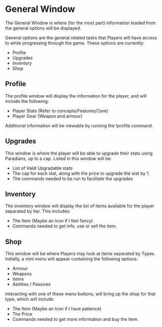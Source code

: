 # General Window

The General Window is where (for the most part) information loaded from the general options will be displayed.

General options are the general related tasks that Players will have access to while progressing through the game.
These options are currently:

- Profile
- Upgrades
- Inventory
- Shop

## Profile

The profile window will display the information for the player, and will include the following:

- Player Stats (Refer to concepts/Features/Core)
- Player Gear (Weapon and armour)

Additional information will be viewable by running the !profile command.

## Upgrades

This window is where the player will be able to upgrade their stats using Paradians, up to a cap.
Listed in this window will be:

- List of Valid Upgradable stats
- The cap for each stat, along with the price to upgrade the stat by 1.
- The commands needed to be run to facilitate the upgrades

## Inventory

The inventory window will display the list of items available for the player separated by tier.
This includes:

- The Item (Maybe an Icon if I feel fancy)
- Commands needed to get info, use or sell the item.

## Shop

This window will be where Players may look at items separated by Types.
Initially, a mini menu will appear containing the following options:

- Armour
- Weapons
- Items
- Abilities / Passives

Interacting with one of these menu buttons, will bring up the shop for that type, which will include:

- The Item (Maybe an Icon if I have patience)
- The Price
- Commands needed to get more information and buy the item.
